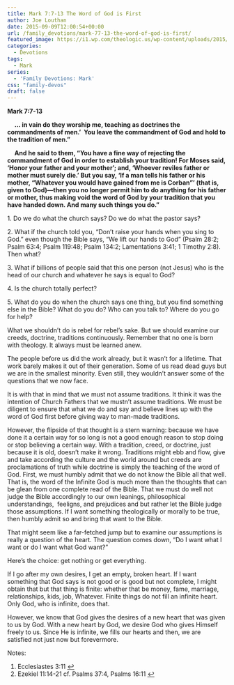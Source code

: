 ```yaml
---
title: Mark 7:7-13 The Word of God is First
author: Joe Louthan
date: 2015-09-09T12:00:54+00:00
url: /family_devotions/mark-77-13-the-word-of-god-is-first/
featured_image: https://i1.wp.com/theologic.us/wp-content/uploads/2015/09/rebel-without-a-cause-original.jpg?resize=825%2C510
categories:
  - Devotions
tags:
  - Mark
series:
  - 'Family Devotions: Mark'
css: "family-devos"
draft: false
---
```

<p class="p1">
  <span class="s1"><b>Mark 7:7-13</b></span>
</p>

<p class="p1">
  <span class="s1"><b>     &#8230; in vain do they worship me, </b></span><span class="s1"><b>teaching as doctrines the commandments of men.’  </b></span><span class="s1"><b>You leave the commandment of God and hold to the tradition of men.”</b></span>
</p>

<p class="p1">
  <span class="s1"><b>     And he said to them, “You have a fine way of rejecting the commandment of God in order to establish your tradition! For Moses said, ‘Honor your father and your mother’; and, ‘Whoever reviles father or mother must surely die.’ But you say, ‘If a man tells his father or his mother, “Whatever you would have gained from me is Corban”’ (that is, given to God)—then you no longer permit him to do anything for his father or mother, thus making void the word of God by your tradition that you have handed down. And many such things you do.”</b></span>
</p>

<p class="p1">
  <span class="s1">1. Do we do what the church says? Do we do what the pastor says? </span>
</p>

<p class="p1">
  <span class="s1">2. What if the church told you, &#8220;Don&#8217;t raise your hands when you sing to God.&#8221; even though the Bible says, &#8220;We lift our hands to God&#8221; (Psalm 28:2; Psalm 63:4; Psalm 119:48; Psalm 134:2; Lamentations 3:41; 1 Timothy 2:8). Then what? </span>
</p>

<p class="p1">
  <span class="s1">3. What if billions of people said that this one person (not Jesus) who is the head of our church and whatever he says is equal to God? </span>
</p>

<p class="p1">
  <span class="s1">4. Is the church totally perfect? </span>
</p>

<p class="p1">
  <span class="s1">5. What do you do when the church says one thing, but you find something else in the Bible? What do you do? Who can you talk to? Where do you go for help?</span>
</p>

<p class="p1">
  What we shouldn&#8217;t do is rebel for rebel&#8217;s sake. But we should examine our creeds, doctrine, traditions continuously. Remember that no one is born with theology. It always must be learned anew.
</p>

<p class="p1">
  The people before us did the work already, but it wasn&#8217;t for a lifetime. That work barely makes it out of their generation. Some of us read dead guys but we are in the smallest minority. Even still, they wouldn&#8217;t answer some of the questions that we now face.
</p>

<p class="p1">
  It is with that in mind that we must not assume traditions. It think it was the intention of Church Fathers that we mustn&#8217;t assume traditions. We must be diligent to ensure that what we do and say and believe lines up with the word of God first before giving way to man-made traditions.
</p>

<p class="p1">
  However, the flipside of that thought is a stern warning: because we have done it a certain way for so long is not a good enough reason to stop doing or stop believing a certain way. With a tradition, creed, or doctrine, just because it is old, doesn&#8217;t make it wrong. Traditions might ebb and flow, give and take according the culture and the world around but creeds are proclamations of truth while doctrine is simply the teaching of the word of God. First, we must humbly admit that we do not know the Bible all that well. That is, the word of the Infinite God is much more than the thoughts that can be glean from one complete read of the Bible. That we must do well not judge the Bible accordingly to our own leanings, philosophical understandings,  feeligns, and prejudices and but rather let the Bible judge those assumptions. If I want something theologically or morally to be true, then humbly admit so and bring that want to the Bible.
</p>

<p class="p1">
  That might seem like a far-fetched jump but to examine our assumptions is really a question of the heart. The question comes down, &#8220;Do I want what I want or do I want what God want?&#8221;
</p>

<p class="p1">
  Here&#8217;s the choice: get nothing or get everything.
</p>

<p class="p1">
  If I go after my own desires, I get an empty, broken heart. If I want something that God says is not good or is good but not complete, I might obtain that but that thing is finite: whether that be money, fame, marriage, relationships, kids, job, Whatever. Finite things do not fill an infinite heart. Only God, who is infinite, does that. <a class="simple-footnote" title="Ecclesiastes 3:11" id="return-note-3016-1" href="#note-3016-1"></a>
</p>

<p class="p1">
  However, we know that God gives the desires of a new heart that was given to us by God. With a new heart by God, we desire God who gives Himself freely to us. Since He is infinite, we fills our hearts and then, we are satisfied not just now but forevermore. <a class="simple-footnote" title="Ezekiel 11:14-21 cf. Psalms 37:4, Psalms 16:11" id="return-note-3016-2" href="#note-3016-2"></a>
</p>

<div class="simple-footnotes">
  <p class="notes">
    Notes:
  </p>
  
  <ol>
    <li id="note-3016-1">
      Ecclesiastes 3:11 <a href="#return-note-3016-1">&#8617;</a>
    </li>
    <li id="note-3016-2">
      Ezekiel 11:14-21 cf. Psalms 37:4, Psalms 16:11 <a href="#return-note-3016-2">&#8617;</a>
    </li>
  </ol>
</div>